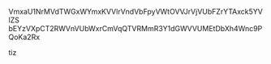 VmxaU1NrMVdTWGxWYmxKVVlrVndVbFpyVWtOVVJrVjVUbFZrYTAxck5YVlZS
bEYzVXpCT2RWVnVUbWxrCmVqQTVRMmR3Y1dGWVVUMEtDbXh4Wnc9PQoKa2Rx

tiz